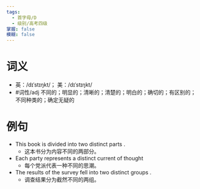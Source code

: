 ```yaml
---
tags:
  - 首字母/D
  - 级别/高考四级
掌握: false
模糊: false
---
```

# 词义
- 英：/dɪˈstɪŋkt/； 美：/dɪˈstɪŋkt/
- #词性/adj  不同的；明显的；清晰的；清楚的；明白的；确切的；有区别的；不同种类的；确定无疑的
# 例句
- This book is divided into two distinct parts .
	- 这本书分为内容不同的两部分。
- Each party represents a distinct current of thought
	- 每个党派代表一种不同的思潮。
- The results of the survey fell into two distinct groups .
	- 调查结果分为截然不同的两组。
